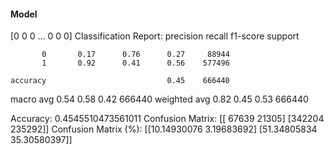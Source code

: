 #### Model
[0 0 0 ... 0 0 0]
Classification Report:
              precision    recall  f1-score   support

           0       0.17      0.76      0.27     88944
           1       0.92      0.41      0.56    577496

    accuracy                           0.45    666440
   macro avg       0.54      0.58      0.42    666440
weighted avg       0.82      0.45      0.53    666440

Accuracy: 0.4545510473561011
Confusion Matrix:
[[ 67639  21305]
 [342204 235292]]
Confusion Matrix (%):
[[10.14930076  3.19683692]
 [51.34805834 35.30580397]]
